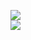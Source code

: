 [![](https://img.shields.io/badge/Made%20With-Github%20Spray-lightgrey.svg?style=for-the-badge&logo=github)](https://github.com/Annihil/github-spray#5123)  
[![](https://i.imgur.com/2DrTn0Z.gif)](https://github.com/Annihil/github-spray)